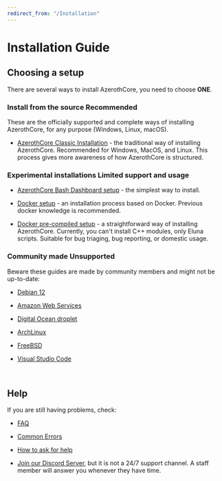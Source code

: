 ```yaml
---
redirect_from: "/Installation"
---
```


# Installation Guide

## Choosing a setup

There are several ways to install AzerothCore, you need to choose **ONE**.

### Install from the source <span class="badge badge-success">Recommended</span>

These are the officially supported and complete ways of installing AzerothCore, for any purpose (Windows, Linux, macOS).

- [AzerothCore Classic Installation](classic-installation) - the traditional way of installing AzerothCore. Recommended for Windows, MacOS, and Linux. This process gives more awareness of how AzerothCore is structured.

### Experimental installations <span class="badge badge-info">Limited support and usage</span>

- [AzerothCore Bash Dashboard setup](ac-dashboard-core-installation) - the simplest way to install.

- [Docker setup](install-with-docker) - an installation process based on Docker. Previous docker knowledge is recommended.

- [Docker pre-compiled setup](https://www.azerothcore.org/acore-docker/) - a straightforward way of installing AzerothCore. Currently, you can't install C++ modules, only Eluna scripts. Suitable for bug triaging, bug reporting, or domestic usage.

### Community made <span class="badge badge-info">Unsupported</span>

Beware these guides are made by community members and might not be up-to-date:

- [Debian 12](debian12-install-guide)

- [Amazon Web Services](aws-tutorial)

- [Digital Ocean droplet](digital-ocean-video-tutorial)

- [ArchLinux](arch-linux)

- [FreeBSD](freebsd)

- [Visual Studio Code](vsc-requirements)

<br>

## Help

If you are still having problems, check:

* [FAQ](faq)

* [Common Errors](common-errors)

* [How to ask for help](how-to-ask-for-help)

* [Join our Discord Server](https://discord.gg/gkt4y2x), but it is not a 24/7 support channel. A staff member will answer you whenever they have time.
